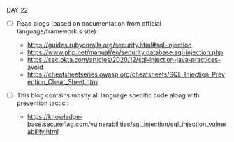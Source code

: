 DAY 22
* [ ] Read blogs (based on documentation from official language/framework's site): 
  - https://guides.rubyonrails.org/security.html#sql-injection
  - https://www.php.net/manual/en/security.database.sql-injection.php
  - https://sec.okta.com/articles/2020/12/sql-injection-java-practices-avoid
  - https://cheatsheetseries.owasp.org/cheatsheets/SQL_Injection_Prevention_Cheat_Sheet.html
  
* [ ] This blog contains mostly all language specific code along with prevention tactic :
  - https://knowledge-base.secureflag.com/vulnerabilities/sql_injection/sql_injection_vulnerability.html
  
